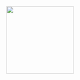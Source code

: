 <div align="center">
  <a href="https://github.com/maxkgs">
  <img height="180em" src="https://github-readme-stats.vercel.app/api?username=maxkgs&theme=shades-of-purple&show_icons=true"/>
</div>

